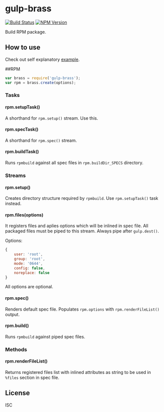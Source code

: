 # gulp-brass

[![Build Status](http://img.shields.io/travis/monai/gulp-brass/develop.svg)](https://travis-ci.org/monai/gulp-brass)
[![NPM Version](http://img.shields.io/npm/v/gulp-brass.svg)](https://www.npmjs.org/package/gulp-brass)

Build RPM package.

## How to use

Check out self explanatory [example](/examples/theapp/gulpfile.js).

##RPM

```js
var brass = require('gulp-brass');
var rpm = brass.create(options);
```

### Tasks

#### rpm.setupTask()

A shorthand for `rpm.setup()` stream. Use this.

#### rpm.specTask()

A shorthand for `rpm.spec()` stream.

#### rpm.buildTask()

Runs `rpmbuild` against all spec files in `rpm.buildDir_SPECS` directory.

### Streams

#### rpm.setup()

Creates directory structure required by `rpmbuild`. Use `rpm.setupTask()` task instead.

#### rpm.files(options)

It registers files and aplies options which will be inlined in spec file. All packaged files must be piped to this stream. Always pipe after `gulp.dest()`.

Options:

```js
{
    user: 'root',
    group: 'root',
    mode: '0644',
    config: false,
    noreplace: false
}
```

All options are optional.

#### rpm.spec()

Renders default spec file. Populates `rpm.options` with `rpm.renderFileList()` output.

#### rpm.build()

Runs `rpmbuild` against piped spec files.

### Methods

#### rpm.renderFileList()

Returns registered files list with inlined attributes as string to be used in `%files` section in spec file.

## License

ISC
